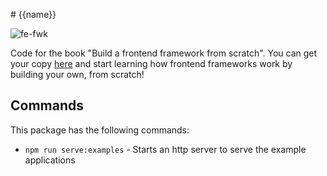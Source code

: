 # {{name}}

![fe-fwk](https://img.shields.io/badge/fe--fwk-book-blueviolet)

Code for the book "Build a frontend framework from scratch".
You can get your copy [here]({{bookUrl}}) and start learning how frontend frameworks work by building your own, from scratch!

## Commands

This package has the following commands:

- `npm run serve:examples` - Starts an http server to serve the example applications

